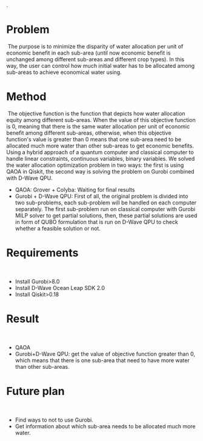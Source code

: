 .
# Problem
​
  The purpose is to minimize the disparity of water allocation per unit of economic benefit in each sub-area (until now economic benefit is unchanged among different sub-areas and different crop types). In this way, the user can control how much initial water has to be allocated among sub-areas to achieve economical water using.
​
# Method
​
  The objective function is the function that depicts how water allocation equity among different sub-areas. When the value of this objective function is 0, meaning that there is the same water allocation per unit of economic benefit among different sub-areas, otherwise, when this objective function's value is greater than 0 means that one sub-area need to be allocated much more water than other sub-areas to get economic benefits.
​
  Using a hybrid approach of a quantum computer and classical computer to handle linear constraints, continuous variables, binary variables. We solved the water allocation optimization problem in two ways: the first is using QAOA in Qiskit, the second way is solving the problem on Gurobi combined with D-Wave QPU. 
​
  - QAOA: Grover + Colyba: Waiting for final results
​
  - Gurobi + D-Wave QPU: First of all, the original problem is divided into two sub-problems, each sub-problem will be handled on each computer separately. The first sub-problem run on classical computer with Gurobi MILP solver to get partial solutions, then, these partial solutions are used in form of QUBO formulation that is run on D-Wave QPU to check whether a feasible solution or not.
​
# Requirements
​
  - Install Gurobi>8.0
​
  - Install D-Wave Ocean Leap SDK 2.0
​
  - Install Qiskit>0.18
​
# Result
​
  - QAOA
  - Gurobi+D-Wave QPU: get the value of objective function greater than 0, which means that there is one sub-area that need to have more water than other sub-areas.
​
# Future plan
​
  - Find ways to not to use Gurobi.
  - Get information about which sub-area needs to be allocated much more water.
